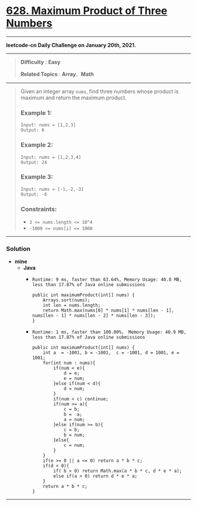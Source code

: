 # [628. Maximum Product of Three Numbers](https://leetcode.com/problems/maximum-product-of-three-numbers/)

---

**leetcode-cn Daily Challenge on January 20th, 2021.**

---

> **Difficulty** : **Easy**
>
> **Related Topics** : **Array**、**Math**

---

> Given an integer array `nums`, find three numbers whose product is maximum and return the maximum product.
>
>
>
> ### Example 1:
> ```
> Input: nums = [1,2,3]
> Output: 6
> ```
>
> ### Example 2:
> ```
> Input: nums = [1,2,3,4]
> Output: 24
> ```
>
> ### Example 3:
> ```
> Input: nums = [-1,-2,-3]
> Output: -6
> ```
>
> ### Constraints:
> * `3 <= nums.length <= 10^4`
> * `-1000 <= nums[i] <= 1000`

---


### Solution
* **mine**
  * **Java**
    * `Runtime: 9 ms, faster than 63.64%, Memory Usage: 40.8 MB, less than 17.87% of Java online submissions`
      ```
      public int maximumProduct(int[] nums) {
          Arrays.sort(nums);
          int len = nums.length;
          return Math.max(nums[0] * nums[1] * nums[len - 1], nums[len - 1] * nums[len - 2] * nums[len - 3]);
      }
      ```

    * `Runtime: 1 ms, faster than 100.00%， Memory Usage: 40.9 MB, less than 17.87% of Java online submissions`
      ```
      public int maximumProduct(int[] nums) {
          int a  = -1001, b = -1001,  c = -1001, d = 1001, e = 1001;
          for(int num : nums){
              if(num < e){
                  d = e;
                  e = num;
              }else if(num < d){
                  d = num;
              }
              if(num < c) continue;
              if(num >= a){
                  c = b;
                  b =  a;
                  a = num;
              }else if(num >= b){
                  c = b;
                  b = num;
              }else{
                  c = num;
              }
          }
          if(e >= 0 || a <= 0) return a * b * c;
          if(d < 0){
              if( b > 0) return Math.max(a * b * c, d * e * a);
              else if(a > 0) return d * e * a;
          }
          return a * b * c;
      }
      ```

---
